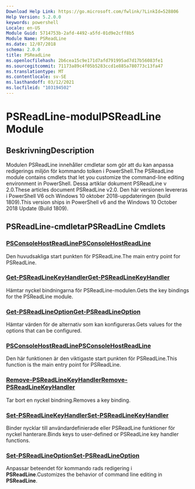 ```yaml
---
Download Help Link: https://go.microsoft.com/fwlink/?LinkId=528806
Help Version: 5.2.0.0
keywords: powershell
Locale: en-US
Module Guid: 5714753b-2afd-4492-a5fd-01d9e2cff8b5
Module Name: PSReadLine
ms.date: 12/07/2018
schema: 2.0.0
title: PSReadLine
ms.openlocfilehash: 2b6cea15c9e171d7afd791995ad7d17b56083fe1
ms.sourcegitcommit: 71173a89c4f05b5283ccd1e885a780773c13fa47
ms.translationtype: MT
ms.contentlocale: sv-SE
ms.lasthandoff: 03/12/2021
ms.locfileid: "103194502"
---
```

# <span data-ttu-id="20fcf-103">PSReadLine-modul</span><span class="sxs-lookup"><span data-stu-id="20fcf-103">PSReadLine Module</span></span>

## <span data-ttu-id="20fcf-104">Beskrivning</span><span class="sxs-lookup"><span data-stu-id="20fcf-104">Description</span></span>

<span data-ttu-id="20fcf-105">Modulen PSReadLine innehåller cmdletar som gör att du kan anpassa redigerings miljön för kommando tolken i PowerShell.</span><span class="sxs-lookup"><span data-stu-id="20fcf-105">The PSReadLine module contains cmdlets that let you customize the command-line editing environment in PowerShell.</span></span> <span data-ttu-id="20fcf-106">Dessa artiklar dokument PSReadLine v 2.0.</span><span class="sxs-lookup"><span data-stu-id="20fcf-106">These articles document PSReadLine v2.0.</span></span> <span data-ttu-id="20fcf-107">Den här versionen levereras i PowerShell V6 och Windows 10 oktober 2018-uppdateringen (build 1809).</span><span class="sxs-lookup"><span data-stu-id="20fcf-107">This version ships in PowerShell v6 and the Windows 10 October 2018 Update (Build 1809).</span></span>

## <span data-ttu-id="20fcf-108">PSReadLine-cmdletar</span><span class="sxs-lookup"><span data-stu-id="20fcf-108">PSReadLine Cmdlets</span></span>

### [<span data-ttu-id="20fcf-109">PSConsoleHostReadLine</span><span class="sxs-lookup"><span data-stu-id="20fcf-109">PSConsoleHostReadLine</span></span>](PSConsoleHostReadLine.md)
<span data-ttu-id="20fcf-110">Den huvudsakliga start punkten för PSReadLine.</span><span class="sxs-lookup"><span data-stu-id="20fcf-110">The main entry point for PSReadLine.</span></span>

### [<span data-ttu-id="20fcf-111">Get-PSReadLineKeyHandler</span><span class="sxs-lookup"><span data-stu-id="20fcf-111">Get-PSReadLineKeyHandler</span></span>](Get-PSReadLineKeyHandler.md)
<span data-ttu-id="20fcf-112">Hämtar nyckel bindningarna för PSReadLine-modulen.</span><span class="sxs-lookup"><span data-stu-id="20fcf-112">Gets the key bindings for the PSReadLine module.</span></span>

### [<span data-ttu-id="20fcf-113">Get-PSReadLineOption</span><span class="sxs-lookup"><span data-stu-id="20fcf-113">Get-PSReadLineOption</span></span>](Get-PSReadLineOption.md)
<span data-ttu-id="20fcf-114">Hämtar värden för de alternativ som kan konfigureras.</span><span class="sxs-lookup"><span data-stu-id="20fcf-114">Gets values for the options that can be configured.</span></span>

### [<span data-ttu-id="20fcf-115">PSConsoleHostReadLine</span><span class="sxs-lookup"><span data-stu-id="20fcf-115">PSConsoleHostReadLine</span></span>](PSConsoleHostReadLine.md)
<span data-ttu-id="20fcf-116">Den här funktionen är den viktigaste start punkten för PSReadLine.</span><span class="sxs-lookup"><span data-stu-id="20fcf-116">This function is the main entry point for PSReadLine.</span></span>

### [<span data-ttu-id="20fcf-117">Remove-PSReadLineKeyHandler</span><span class="sxs-lookup"><span data-stu-id="20fcf-117">Remove-PSReadLineKeyHandler</span></span>](Remove-PSReadLineKeyHandler.md)
<span data-ttu-id="20fcf-118">Tar bort en nyckel bindning.</span><span class="sxs-lookup"><span data-stu-id="20fcf-118">Removes a key binding.</span></span>

### [<span data-ttu-id="20fcf-119">Set-PSReadLineKeyHandler</span><span class="sxs-lookup"><span data-stu-id="20fcf-119">Set-PSReadLineKeyHandler</span></span>](Set-PSReadLineKeyHandler.md)
<span data-ttu-id="20fcf-120">Binder nycklar till användardefinierade eller PSReadLine funktioner för nyckel hanterare.</span><span class="sxs-lookup"><span data-stu-id="20fcf-120">Binds keys to user-defined or PSReadLine key handler functions.</span></span>

### [<span data-ttu-id="20fcf-121">Set-PSReadLineOption</span><span class="sxs-lookup"><span data-stu-id="20fcf-121">Set-PSReadLineOption</span></span>](Set-PSReadLineOption.md)
<span data-ttu-id="20fcf-122">Anpassar beteendet för kommando rads redigering i **PSReadLine**.</span><span class="sxs-lookup"><span data-stu-id="20fcf-122">Customizes the behavior of command line editing in **PSReadLine**.</span></span>


